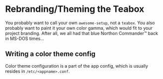 # Rebranding/Theming the Teabox

You probably want to call your own `awesome-setup`, not a `teabox`. You also probably want
to paint it your own color gamma, which would fit to your project branding. After all, we
all had that blue Northon Commander™ back in MS-DOS times...

## Writing a color theme config

Color theme configuration is a part of the app config, which is usually resides in `/etc/<appname>.conf`.